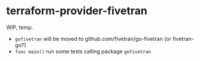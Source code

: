 # terraform-provider-fivetran

WIP, temp. 

- `gofivetran` will be moved to github.com/fivetran/go-fivetran (or fivetran-go?)
- `func main()` run some tests calling package `gofivetran`
